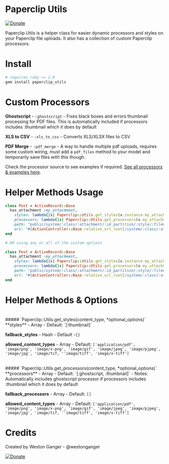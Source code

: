 # Paperclip Utils
<a href="https://www.paypal.com/cgi-bin/webscr?cmd=_donations&business=VKY8YAWAS5XRQ&lc=CA&item_name=Weston%20Ganger&item_number=paperclip_utils&currency_code=USD&bn=PP%2dDonationsBF%3abtn_donate_SM%2egif%3aNonHostedGuest" target="_blank" title="Donate"><img src="https://www.paypalobjects.com/en_US/i/btn/btn_donate_SM.gif" alt="Donate"/></a>

Paperclip Utils is a helper class for easier dynamic processors and styles on your Paperclip file uploads. It also has a collection of custom Paperclip processors.


# Install
```ruby
# requires ruby >= 2.0
gem install paperclip_utils
```

# Custom Processors
**Ghostscript** - `:ghostscript` - Fixes black boxes and errors thumbnail processing for PDF files. This is automatically included if processors includes :thumbnail which it does by default

**XLS to CSV** - `:xls_to_csv` - Converts XLS/XLSX files to CSV

**PDF Merge** - `:pdf_merge` - A way to handle multiple pdf uploads, requires some custom wiring, must add a `pdf_files` method to your model and temporarily save files with this though.

Check the processor source to see examples if required. [See all processors & examples here](https://github.com/westonganger/paperclip_utils/tree/master/lib/paperclip_processors).


# Helper Methods Usage
```ruby
class Post < ActiveRecord::Base
  has_attachment :my_attachment, 
    styles: lambda{|x| Paperclip::Utils.get_styles(x.instance.my_attachment.content_type) }, 
    processors: lambda{|x| Paperclip::Utils.get_processors(x.my_attachment.content_type) },
    path: "public/system/:class/:attachment/:id_partition/:style/:filename",
    url: "#{ActionController::Base.relative_url_root}/system/:class/:attachment/:id_partition/:style/:filename"
end

# OR using any or all of the custom options

class Post < ActiveRecord::Base
  has_attachment :my_attachment, 
    styles: lambda{|x| Paperclip::Utils.get_styles(x.instance.my_attachment.content_type, styles: {preview: "800x600>", thumb: "100x100>"}, fallback_styles: nil, allowed_content_types: ['application/pdf']) }, 
    processors: lambda{|x| Paperclip::Utils.get_processors(x.my_attachment.content_type, processors: [:thumbnail, :some_other_custom_processor], fallback_processors: [:another_custom_processor], allowed_content_types: ['application/pdf']) },
    path: "public/system/:class/:attachment/:id_partition/:style/:filename",
    url: "#{ActionController::Base.relative_url_root}/system/:class/:attachment/:id_partition/:style/:filename"
end
```

# Helper Methods & Options

<br>
##### `Paperclip::Utils.get_styles(content_type, *optional_options)`
**styles** - Array - Default: `[:thumbnail]`

**fallback_styles** - Hash - Default -`{}`

**allowed_content_types** - Array - Default: `['application/pdf', 'image/png', 'image/x-png', 'image/gif', 'image/jpeg', 'image/pjpeg', 'image/jpg', 'image/tif, ''image/tiff', 'image/x-tiff']`

<br>
##### `Paperclip::Utils.get_processors(content_type, *optional_options)`
**processors** - Array - Default: `[:ghostscript, :thumbnail]` - Notes: Automatically includes ghostscript processor if processors includes :thumbnail which it does by default

**fallback_processors** - Array - Default: `[]`

**allowed_content_types** - Array - Default: `['application/pdf', 'image/png', 'image/x-png', 'image/gif', 'image/jpeg', 'image/pjpeg', 'image/jpg', 'image/tif, ''image/tiff', 'image/x-tiff']`


# Credits
Created by Weston Ganger - @westonganger

<a href="https://www.paypal.com/cgi-bin/webscr?cmd=_donations&business=VKY8YAWAS5XRQ&lc=CA&item_name=Weston%20Ganger&item_number=paperclip_utils&currency_code=USD&bn=PP%2dDonationsBF%3abtn_donate_SM%2egif%3aNonHostedGuest" target="_blank" title="Donate"><img src="https://www.paypalobjects.com/en_US/i/btn/btn_donate_SM.gif" alt="Donate"/></a>
